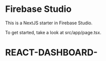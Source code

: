 # Firebase Studio

This is a NextJS starter in Firebase Studio.

To get started, take a look at src/app/page.tsx.
# REACT-DASHBOARD-

